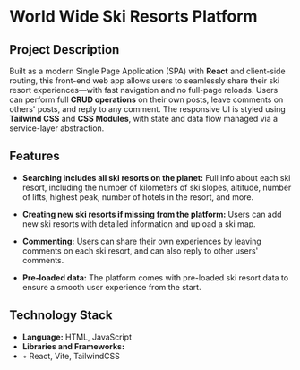 # World Wide Ski Resorts Platform

## Project Description

Built as a modern Single Page Application (SPA) with **React** and client-side routing, this front-end web app allows users to seamlessly share their ski resort experiences—with fast navigation and no full-page reloads. Users can perform full **CRUD operations** on their own posts, leave comments on others' posts, and reply to any comment. The responsive UI is styled using **Tailwind CSS** and **CSS Modules**, with state and data flow managed via a service-layer abstraction.

## Features

* **Searching includes all ski resorts on the planet:** Full info about each ski resort, including the number of kilometers of ski slopes, altitude, number of lifts, highest peak, number of hotels in the resort, and more.

* **Creating new ski resorts if missing from the platform:** Users can add new ski resorts with detailed information and upload a ski map.

* **Commenting:** Users can share their own experiences by leaving comments on each ski resort, and can also reply to other users' comments.

* **Pre-loaded data:** The platform comes with pre-loaded ski resort data to ensure a smooth user experience from the start.


## Technology Stack
- **Language:** HTML, JavaScript
- **Libraries and Frameworks:**
 - ◦ React, Vite, TailwindCSS
